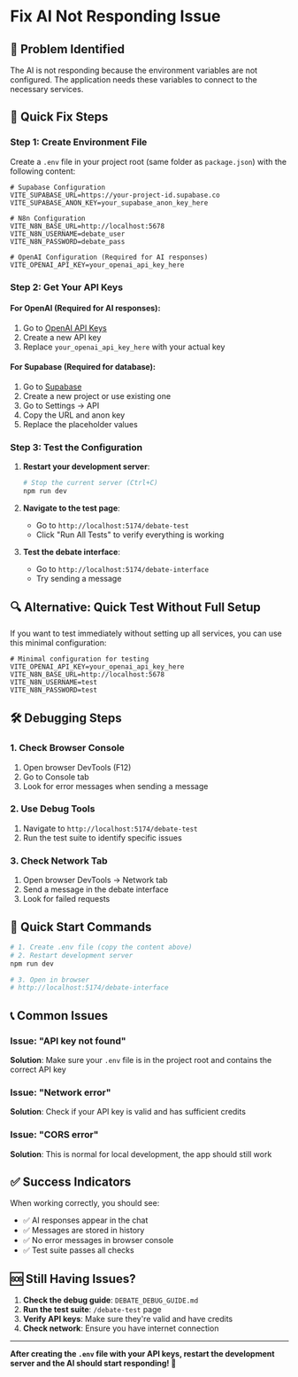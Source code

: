 # Fix AI Not Responding Issue

## 🚨 Problem Identified

The AI is not responding because the environment variables are not configured. The application needs these variables to connect to the necessary services.

## 🔧 Quick Fix Steps

### Step 1: Create Environment File

Create a `.env` file in your project root (same folder as `package.json`) with the following content:

```env
# Supabase Configuration
VITE_SUPABASE_URL=https://your-project-id.supabase.co
VITE_SUPABASE_ANON_KEY=your_supabase_anon_key_here

# N8n Configuration
VITE_N8N_BASE_URL=http://localhost:5678
VITE_N8N_USERNAME=debate_user
VITE_N8N_PASSWORD=debate_pass

# OpenAI Configuration (Required for AI responses)
VITE_OPENAI_API_KEY=your_openai_api_key_here
```

### Step 2: Get Your API Keys

#### For OpenAI (Required for AI responses):
1. Go to [OpenAI API Keys](https://platform.openai.com/api-keys)
2. Create a new API key
3. Replace `your_openai_api_key_here` with your actual key

#### For Supabase (Required for database):
1. Go to [Supabase](https://supabase.com)
2. Create a new project or use existing one
3. Go to Settings → API
4. Copy the URL and anon key
5. Replace the placeholder values

### Step 3: Test the Configuration

1. **Restart your development server**:
   ```bash
   # Stop the current server (Ctrl+C)
   npm run dev
   ```

2. **Navigate to the test page**:
   - Go to `http://localhost:5174/debate-test`
   - Click "Run All Tests" to verify everything is working

3. **Test the debate interface**:
   - Go to `http://localhost:5174/debate-interface`
   - Try sending a message

## 🔍 Alternative: Quick Test Without Full Setup

If you want to test immediately without setting up all services, you can use this minimal configuration:

```env
# Minimal configuration for testing
VITE_OPENAI_API_KEY=your_openai_api_key_here
VITE_N8N_BASE_URL=http://localhost:5678
VITE_N8N_USERNAME=test
VITE_N8N_PASSWORD=test
```

## 🛠️ Debugging Steps

### 1. Check Browser Console
1. Open browser DevTools (F12)
2. Go to Console tab
3. Look for error messages when sending a message

### 2. Use Debug Tools
1. Navigate to `http://localhost:5174/debate-test`
2. Run the test suite to identify specific issues

### 3. Check Network Tab
1. Open browser DevTools → Network tab
2. Send a message in the debate interface
3. Look for failed requests

## 🚀 Quick Start Commands

```bash
# 1. Create .env file (copy the content above)
# 2. Restart development server
npm run dev

# 3. Open in browser
# http://localhost:5174/debate-interface
```

## 📞 Common Issues

### Issue: "API key not found"
**Solution**: Make sure your `.env` file is in the project root and contains the correct API key

### Issue: "Network error"
**Solution**: Check if your API key is valid and has sufficient credits

### Issue: "CORS error"
**Solution**: This is normal for local development, the app should still work

## ✅ Success Indicators

When working correctly, you should see:
- ✅ AI responses appear in the chat
- ✅ Messages are stored in history
- ✅ No error messages in browser console
- ✅ Test suite passes all checks

## 🆘 Still Having Issues?

1. **Check the debug guide**: `DEBATE_DEBUG_GUIDE.md`
2. **Run the test suite**: `/debate-test` page
3. **Verify API keys**: Make sure they're valid and have credits
4. **Check network**: Ensure you have internet connection

---

**After creating the `.env` file with your API keys, restart the development server and the AI should start responding! 🚀**
